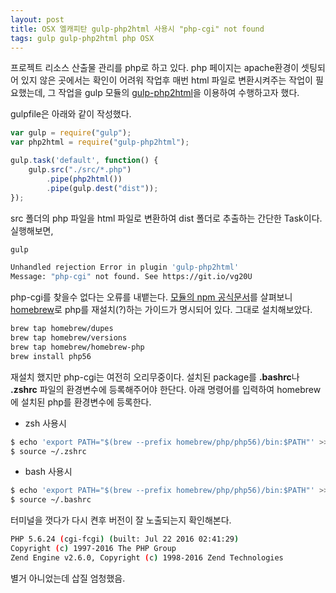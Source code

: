 ```yaml
---
layout: post
title: OSX 엘캐피탄 gulp-php2html 사용시 "php-cgi" not found
tags: gulp gulp-php2html php OSX
---
```


프로젝트 리소스 산출물 관리를 php로 하고 있다. php 페이지는 apache환경이 셋팅되어 있지 않은 곳에서는 확인이 어려워 작업후 매번 html 파일로 변환시켜주는 작업이 필요했는데, 그 작업을 gulp 모듈의 [gulp-php2html](https://www.npmjs.com/package/gulp-php2html)을 이용하여 수행하고자 했다.

gulpfile은 아래와 같이 작성했다.

```javascript
var gulp = require("gulp");
var php2html = require("gulp-php2html");

gulp.task('default', function() {
    gulp.src("./src/*.php")
        .pipe(php2html())
        .pipe(gulp.dest("dist"));
});
```

src 폴더의 php 파일을 html 파일로 변환하여 dist 폴더로 추출하는 간단한 Task이다.
실행해보면,

```bash
gulp

Unhandled rejection Error in plugin 'gulp-php2html'
Message: "php-cgi" not found. See https://git.io/vg20U

```

php-cgi를 찾을수 없다는 오류를 내뱉는다. [모듈의 npm 공식문서](https://www.npmjs.com/package/gulp-php2html#installing-php-cgi)를 살펴보니 [homebrew](http://brew.sh/)로 php를 재설치(?)하는 가이드가 명시되어 있다.
그대로 설치해보았다.

```bash
brew tap homebrew/dupes
brew tap homebrew/versions
brew tap homebrew/homebrew-php
brew install php56
```

재설치 했지만 php-cgi는 여전히 오리무중이다. 설치된 package를 **.bashrc**나 **.zshrc** 파일의 환경변수에 등록해주어야 한단다.
아래 명령어를 입력하여 homebrew에 설치된 php를 환경변수에 등록한다.

* zsh 사용시

```bash
$ echo 'export PATH="$(brew --prefix homebrew/php/php56)/bin:$PATH"' >> ~/.zshrc
$ source ~/.zshrc
```

* bash 사용시

```bash
$ echo 'export PATH="$(brew --prefix homebrew/php/php56)/bin:$PATH"' >> ~/.bashrc
$ source ~/.bashrc
```

터미널을 껏다가 다시 켠후 버전이 잘 노출되는지 확인해본다.

```bash
PHP 5.6.24 (cgi-fcgi) (built: Jul 22 2016 02:41:29)
Copyright (c) 1997-2016 The PHP Group
Zend Engine v2.6.0, Copyright (c) 1998-2016 Zend Technologies
```

별거 아니었는데 삽질 엄청했음.
